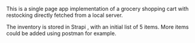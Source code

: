 This is a single page app implementation of a grocery shopping cart with restocking directly fetched from a local server.

The inventory is stored in Strapi , with an initial list of 5 items.  More items could be added using postman for example.